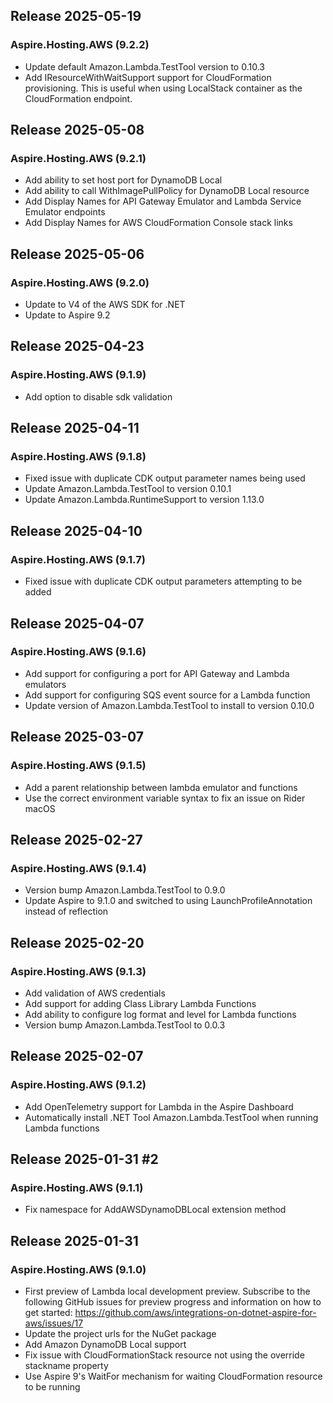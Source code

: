 ## Release 2025-05-19

### Aspire.Hosting.AWS (9.2.2)
* Update default Amazon.Lambda.TestTool version to 0.10.3
* Add IResourceWithWaitSupport support for CloudFormation provisioning. This is useful when using LocalStack container as the CloudFormation endpoint.

## Release 2025-05-08

### Aspire.Hosting.AWS (9.2.1)
* Add ability to set host port for DynamoDB Local
* Add ability to call WithImagePullPolicy for DynamoDB Local resource
* Add Display Names for API Gateway Emulator and Lambda Service Emulator endpoints
* Add Display Names for AWS CloudFormation Console stack links

## Release 2025-05-06

### Aspire.Hosting.AWS (9.2.0)
* Update to V4 of the AWS SDK for .NET
* Update to Aspire 9.2

## Release 2025-04-23

### Aspire.Hosting.AWS (9.1.9)
* Add option to disable sdk validation

## Release 2025-04-11

### Aspire.Hosting.AWS (9.1.8)
* Fixed issue with duplicate CDK output parameter names being used
* Update Amazon.Lambda.TestTool to version 0.10.1
* Update Amazon.Lambda.RuntimeSupport to version 1.13.0

## Release 2025-04-10

### Aspire.Hosting.AWS (9.1.7)
* Fixed issue with duplicate CDK output parameters attempting to be added

## Release 2025-04-07

### Aspire.Hosting.AWS (9.1.6)
* Add support for configuring a port for API Gateway and Lambda emulators
* Add support for configuring SQS event source for a Lambda function
* Update version of Amazon.Lambda.TestTool to install to version 0.10.0

## Release 2025-03-07

### Aspire.Hosting.AWS (9.1.5)
* Add a parent relationship between lambda emulator and functions
* Use the correct environment variable syntax to fix an issue on Rider macOS

## Release 2025-02-27

### Aspire.Hosting.AWS (9.1.4)
* Version bump Amazon.Lambda.TestTool to 0.9.0
* Update Aspire to 9.1.0 and switched to using LaunchProfileAnnotation instead of reflection

## Release 2025-02-20

### Aspire.Hosting.AWS (9.1.3)
* Add validation of AWS credentials
* Add support for adding Class Library Lambda Functions
* Add ability to configure log format and level for Lambda functions
* Version bump Amazon.Lambda.TestTool to 0.0.3

## Release 2025-02-07

### Aspire.Hosting.AWS (9.1.2)
* Add OpenTelemetry support for Lambda in the Aspire Dashboard
* Automatically install .NET Tool Amazon.Lambda.TestTool when running Lambda functions

## Release 2025-01-31 #2

### Aspire.Hosting.AWS (9.1.1)
* Fix namespace for AddAWSDynamoDBLocal extension method

## Release 2025-01-31

### Aspire.Hosting.AWS (9.1.0)
* First preview of Lambda local development preview. Subscribe to the following GitHub issues for preview progress and information on how to get started: https://github.com/aws/integrations-on-dotnet-aspire-for-aws/issues/17
* Update the project urls for the NuGet package
* Add Amazon DynamoDB Local support
* Fix issue with CloudFormationStack resource not using the override stackname property
* Use Aspire 9's WaitFor mechanism for waiting CloudFormation resource to be running
